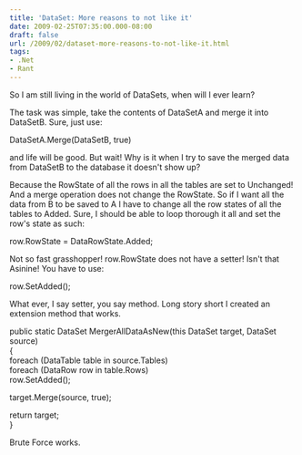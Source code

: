 ```yaml
---
title: 'DataSet: More reasons to not like it'
date: 2009-02-25T07:35:00.000-08:00
draft: false
url: /2009/02/dataset-more-reasons-to-not-like-it.html
tags: 
- .Net
- Rant
---
```


So I am still living in the world of DataSets, when will I ever learn?  
  
The task was simple, take the contents of DataSetA and merge it into DataSetB. Sure, just use:  

  
DataSetA.Merge(DataSetB, true)  

  
and life will be good. But wait! Why is it when I try to save the merged data from DataSetB to the database it doesn't show up?  
  
Because the RowState of all the rows in all the tables are set to Unchanged! And a merge operation does not change the RowState. So if I want all the data from B to be saved to A I have to change all the row states of all the tables to Added. Sure, I should be able to loop thorough it all and set the row's state as such:  
  

row.RowState = DataRowState.Added;  

  
Not so fast grasshopper! row.RowState does not have a setter! Isn't that Asinine! You have to use:  
  

row.SetAdded();  

  
What ever, I say setter, you say method. Long story short I created an extension method that works.  
  
public static DataSet MergerAllDataAsNew(this DataSet target, DataSet source)  
{  
foreach (DataTable table in source.Tables)  
foreach (DataRow row in table.Rows)  
row.SetAdded();  
  
target.Merge(source, true);  
  
return target;  
}  
  
Brute Force works.